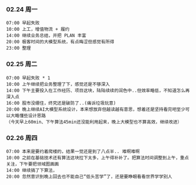 
### 02.24 周一

	07:00 早起失败
	10:00 上工，增值物流 + 履约
	14:00 继续业务总结，并把 PLAN 丰富
	20:00 极客时间的大模型系统，有点晦涩但感觉有所得
	23:00 整理


### 02.25 周二

	07:00 早起失败 * 1
	10:00 上午继续把业务整理了下，感觉还是不够深入
	14:00 下午主要投入在工作经历、项目这块，陆陆续续的润色中..但效率略低，不知道怎么再深入点
	16:00 股市没绷住，终究还是破防了..(痛诉垃圾玩意)
	20:00 晚上继续AI大模型系统设计，本来想放弃但越读越有意思，想着还是坚持看完吧至少可以大略懂些设计思路
	（今天早上60min、下午算法45min还没能利用起来，晚上大模型也不算高效，继续改进）


### 02.26 周四

	07:00 本来是要约着爬楼的，结果一觉还是到了八点半.. 难啊难啊
	10:00 之前在基础技术还有算法这块拉下太多，上午得补补了。把算法时间调整到上午，重点关注，下午要把领域图画画
	14:00 继续搞了下算法，
	20:00 忽然意识到晚上回去也不能自己“低头苦学”了，还是要睁眼看看世界学学别人